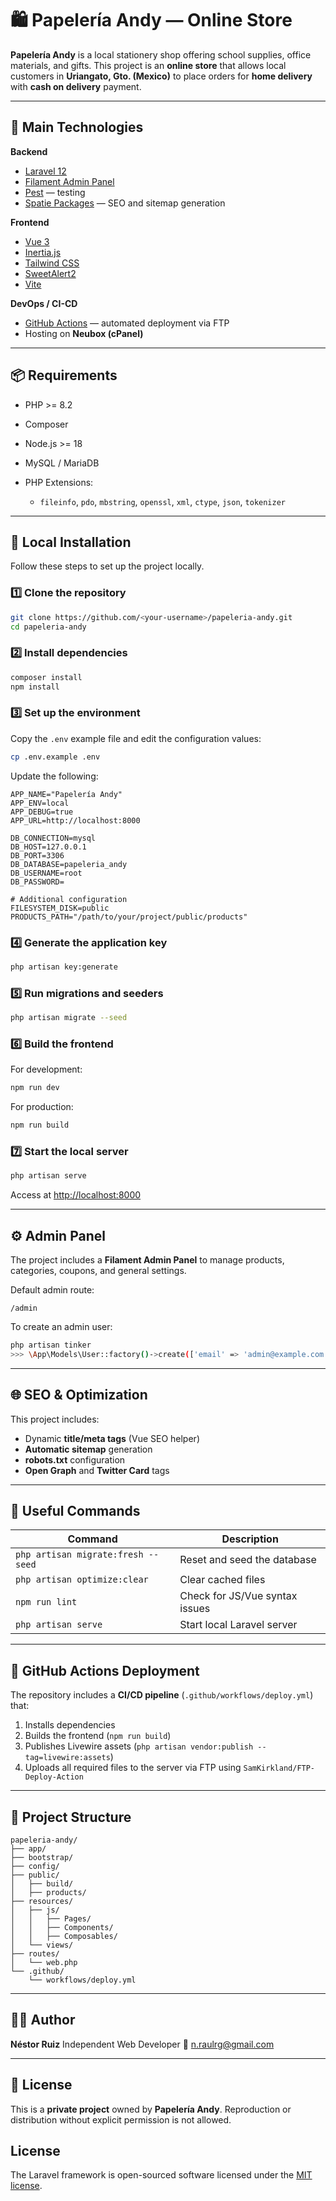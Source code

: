 # 🛍️ Papelería Andy — Online Store

**Papelería Andy** is a local stationery shop offering school supplies, office materials, and gifts.
This project is an **online store** that allows local customers in **Uriangato, Gto. (Mexico)** to place orders for **home delivery** with **cash on delivery** payment.

---

## 🚀 Main Technologies

**Backend**

* [Laravel 12](https://laravel.com/)
* [Filament Admin Panel](https://filamentphp.com/)
* [Pest](https://pestphp.com/) — testing
* [Spatie Packages](https://spatie.be/open-source) — SEO and sitemap generation

**Frontend**

* [Vue 3](https://vuejs.org/)
* [Inertia.js](https://inertiajs.com/)
* [Tailwind CSS](https://tailwindcss.com/)
* [SweetAlert2](https://sweetalert2.github.io/)
* [Vite](https://vitejs.dev/)

**DevOps / CI-CD**

* [GitHub Actions](https://github.com/features/actions) — automated deployment via FTP
* Hosting on **Neubox (cPanel)**

---

## 📦 Requirements

* PHP >= 8.2
* Composer
* Node.js >= 18
* MySQL / MariaDB
* PHP Extensions:

  * `fileinfo`, `pdo`, `mbstring`, `openssl`, `xml`, `ctype`, `json`, `tokenizer`

---

## 🧭 Local Installation

Follow these steps to set up the project locally.

### 1️⃣ Clone the repository

```bash
git clone https://github.com/<your-username>/papeleria-andy.git
cd papeleria-andy
```

### 2️⃣ Install dependencies

```bash
composer install
npm install
```

### 3️⃣ Set up the environment

Copy the `.env` example file and edit the configuration values:

```bash
cp .env.example .env
```

Update the following:

```env
APP_NAME="Papelería Andy"
APP_ENV=local
APP_DEBUG=true
APP_URL=http://localhost:8000

DB_CONNECTION=mysql
DB_HOST=127.0.0.1
DB_PORT=3306
DB_DATABASE=papeleria_andy
DB_USERNAME=root
DB_PASSWORD=

# Additional configuration
FILESYSTEM_DISK=public
PRODUCTS_PATH="/path/to/your/project/public/products"
```

### 4️⃣ Generate the application key

```bash
php artisan key:generate
```

### 5️⃣ Run migrations and seeders

```bash
php artisan migrate --seed
```

### 6️⃣ Build the frontend

For development:

```bash
npm run dev
```

For production:

```bash
npm run build
```

### 7️⃣ Start the local server

```bash
php artisan serve
```

Access at [http://localhost:8000](http://localhost:8000)

---

## ⚙️ Admin Panel

The project includes a **Filament Admin Panel** to manage products, categories, coupons, and general settings.

Default admin route:

```
/admin
```

To create an admin user:

```bash
php artisan tinker
>>> \App\Models\User::factory()->create(['email' => 'admin@example.com', 'is_admin' => true]);
```

---

## 🌐 SEO & Optimization

This project includes:

* Dynamic **title/meta tags** (Vue SEO helper)
* **Automatic sitemap** generation
* **robots.txt** configuration
* **Open Graph** and **Twitter Card** tags

---

## 🧰 Useful Commands

| Command                            | Description                    |
| ---------------------------------- | ------------------------------ |
| `php artisan migrate:fresh --seed` | Reset and seed the database    |
| `php artisan optimize:clear`       | Clear cached files             |
| `npm run lint`                     | Check for JS/Vue syntax issues |
| `php artisan serve`                | Start local Laravel server     |

---

## 🔄 GitHub Actions Deployment

The repository includes a **CI/CD pipeline** (`.github/workflows/deploy.yml`) that:

1. Installs dependencies
2. Builds the frontend (`npm run build`)
3. Publishes Livewire assets (`php artisan vendor:publish --tag=livewire:assets`)
4. Uploads all required files to the server via FTP using `SamKirkland/FTP-Deploy-Action`

---

## 📁 Project Structure

```
papeleria-andy/
├── app/
├── bootstrap/
├── config/
├── public/
│   ├── build/
│   ├── products/
├── resources/
│   ├── js/
│   │   ├── Pages/
│   │   ├── Components/
│   │   ├── Composables/
│   └── views/
├── routes/
│   └── web.php
└── .github/
    └── workflows/deploy.yml
```

---

## 👨‍💻 Author

**Néstor Ruiz**
Independent Web Developer
📧 [n.raulrg@gmail.com](mailto:n.raulrg@gmail.com)

---

## 📝 License

This is a **private project** owned by **Papelería Andy**.
Reproduction or distribution without explicit permission is not allowed.


## License

The Laravel framework is open-sourced software licensed under the [MIT license](https://opensource.org/licenses/MIT).
